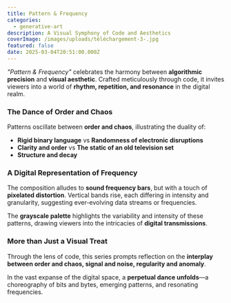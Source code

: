 ```yaml
---
title: Pattern & Frequency
categories:
  - generative-art
description: A Visual Symphony of Code and Aesthetics
coverImage: /images/uploads/téléchargement-3-.jpg
featured: false
date: 2025-03-04T20:51:00.000Z
---
```

*"Pattern & Frequency"* celebrates the harmony between **algorithmic precision** and **visual aesthetic**. Crafted meticulously through code, it invites viewers into a world of **rhythm, repetition, and resonance** in the digital realm.  

### **The Dance of Order and Chaos**  
Patterns oscillate between **order and chaos**, illustrating the duality of:  
- **Rigid binary language** vs **Randomness of electronic disruptions**  
- **Clarity and order** vs **The static of an old television set**  
- **Structure and decay**  

### **A Digital Representation of Frequency**  
The composition alludes to **sound frequency bars**, but with a touch of **pixelated distortion**. Vertical bands rise, each differing in intensity and granularity, suggesting ever-evolving data streams or frequencies.  

The **grayscale palette** highlights the variability and intensity of these patterns, drawing viewers into the intricacies of **digital transmissions**.  

### **More than Just a Visual Treat**  
Through the lens of code, this series prompts reflection on the **interplay between order and chaos, signal and noise, regularity and anomaly**.  

In the vast expanse of the digital space, a **perpetual dance unfolds**—a choreography of bits and bytes, emerging patterns, and resonating frequencies.
